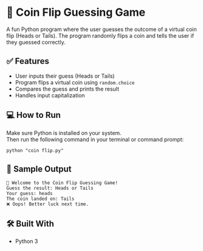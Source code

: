 # 🎲 Coin Flip Guessing Game

A fun Python program where the user guesses the outcome of a virtual coin flip (Heads or Tails). The program randomly flips a coin and tells the user if they guessed correctly.

## ✅ Features
- User inputs their guess (Heads or Tails)
- Program flips a virtual coin using `random.choice`
- Compares the guess and prints the result
- Handles input capitalization

## 💻 How to Run
Make sure Python is installed on your system.  
Then run the following command in your terminal or command prompt:

```
python "coin flip.py"
```

## 🧪 Sample Output
```
🎲 Welcome to the Coin Flip Guessing Game!
Guess the result: Heads or Tails
Your guess: heads
The coin landed on: Tails
❌ Oops! Better luck next time.
```

## 🛠️ Built With
- Python 3
